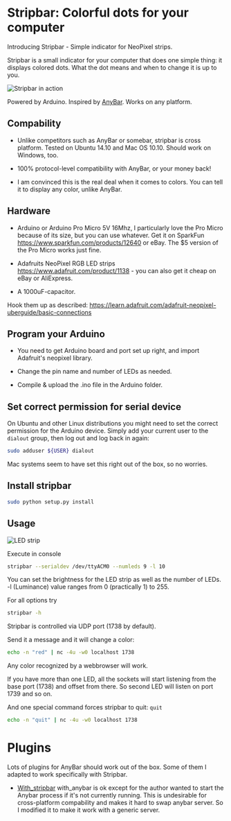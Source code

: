 # Stripbar: Colorful dots for your computer

Introducing Stripbar - Simple indicator for NeoPixel strips. 

Stripbar is a small indicator for your computer that does one simple thing: it displays colored dots. What the dot means and when to change it is up to you.

![Stripbar in action](https://thumbs.gfycat.com/SleepySarcasticCurlew-size_restricted.gif)

Powered by Arduino. Inspired by [AnyBar](https://github.com/tonsky/AnyBar). Works on any platform.

## Compability

- Unlike competitors such as AnyBar or somebar, stripbar is cross platform. Tested on Ubuntu 14.10 and Mac OS 10.10. Should work on Windows, too.

- 100% protocol-level compatibility with AnyBar, or your money back!

- I am convinced this is the real deal when it comes to colors. You can tell it to display any color, unlike AnyBar.

## Hardware

- Arduino or Arduino Pro Micro 5V 16Mhz, I particularly love the Pro Micro because of its size, but you can use whatever. Get it on SparkFun https://www.sparkfun.com/products/12640 or eBay. The $5 version of the Pro Micro works just fine.

- Adafruits NeoPixel RGB LED strips https://www.adafruit.com/product/1138 - you can also get it cheap on eBay or AliExpress.

- A 1000uF-capacitor.

Hook them up as described: https://learn.adafruit.com/adafruit-neopixel-uberguide/basic-connections

## Program your Arduino

- You need to get Arduino board and port set up right, and import Adafruit's neopixel library.

- Change the pin name and number of LEDs as needed.

- Compile & upload the .ino file in the Arduino folder.  

## Set correct permission for serial device

On Ubuntu and other Linux distributions you might need to set the correct permission for the Arduino device. Simply add your current user to the `dialout` group, then log out and log back in again:

```sh
sudo adduser ${USER} dialout
```

Mac systems seem to have set this right out of the box, so no worries.

## Install stripbar

```sh
sudo python setup.py install
```

## Usage

![LED strip](http://www.tnhh.net/mobile/images/bedeccaa0f9c5847bef697408696f4ff.jpg)

Execute in console

```sh
stripbar --serialdev /dev/ttyACM0 --numleds 9 -l 10
```

You can set the brightness for the LED strip as well as the number of LEDs. -l (Luminance) value ranges from 0 (practically 1) to 255.

For all options try

```sh
stripbar -h
```

Stripbar is controlled via UDP port (1738 by default). 

Send it a message and it will change a color:

```sh
echo -n "red" | nc -4u -w0 localhost 1738
```

Any color recognized by a webbrowser will work.

If you have more than one LED, all the sockets will start listening from the base port (1738) and offset from there. So second LED will listen on port 1739 and so on.

And one special command forces stripbar to quit: `quit`

```sh
echo -n "quit" | nc -4u -w0 localhost 1738
```

# Plugins

Lots of plugins for AnyBar should work out of the box. Some of them I adapted to work specifically with Stripbar.

- [With_stripbar](https://github.com/htruong/with_stripbar) with_anybar is ok except for the author wanted to start the Anybar process if it's not currently running. This is undesirable for cross-platform compability and makes it hard to swap anybar server. So I modified it to make it work with a generic server.

